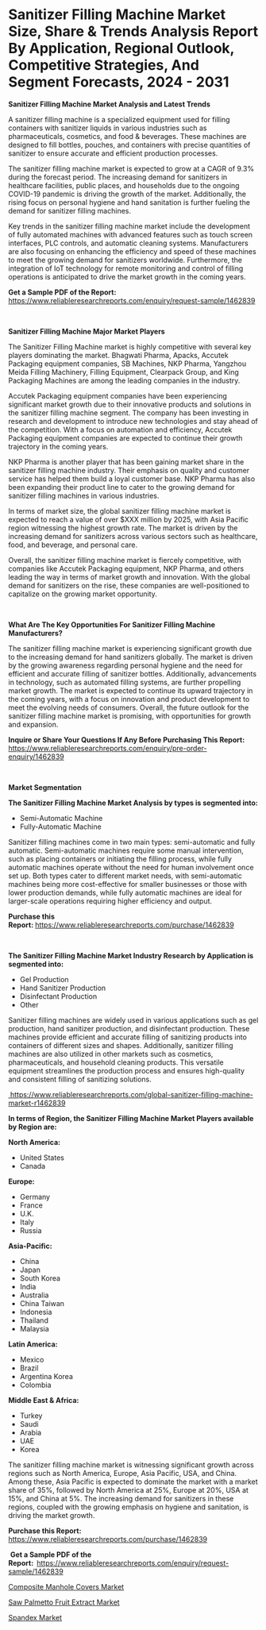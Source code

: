 <p><h1>Sanitizer Filling Machine Market Size, Share & Trends Analysis Report By Application, Regional Outlook, Competitive Strategies, And Segment Forecasts, 2024 - 2031</h1></p><p><strong>Sanitizer Filling Machine Market Analysis and Latest Trends</strong></p>
<p><p>A sanitizer filling machine is a specialized equipment used for filling containers with sanitizer liquids in various industries such as pharmaceuticals, cosmetics, and food & beverages. These machines are designed to fill bottles, pouches, and containers with precise quantities of sanitizer to ensure accurate and efficient production processes.</p><p>The sanitizer filling machine market is expected to grow at a CAGR of 9.3% during the forecast period. The increasing demand for sanitizers in healthcare facilities, public places, and households due to the ongoing COVID-19 pandemic is driving the growth of the market. Additionally, the rising focus on personal hygiene and hand sanitation is further fueling the demand for sanitizer filling machines.</p><p>Key trends in the sanitizer filling machine market include the development of fully automated machines with advanced features such as touch screen interfaces, PLC controls, and automatic cleaning systems. Manufacturers are also focusing on enhancing the efficiency and speed of these machines to meet the growing demand for sanitizers worldwide. Furthermore, the integration of IoT technology for remote monitoring and control of filling operations is anticipated to drive the market growth in the coming years.</p></p>
<p><strong>Get a Sample PDF of the Report:&nbsp;</strong> <a href="https://www.reliableresearchreports.com/enquiry/request-sample/1462839">https://www.reliableresearchreports.com/enquiry/request-sample/1462839</a></p>
<p>&nbsp;</p>
<p><strong>Sanitizer Filling Machine Major Market Players</strong></p>
<p><p>The Sanitizer Filling Machine market is highly competitive with several key players dominating the market. Bhagwati Pharma, Apacks, Accutek Packaging equipment companies, SB Machines, NKP Pharma, Yangzhou Meida Filling Machinery, Filling Equipment, Clearpack Group, and King Packaging Machines are among the leading companies in the industry.</p><p>Accutek Packaging equipment companies have been experiencing significant market growth due to their innovative products and solutions in the sanitizer filling machine segment. The company has been investing in research and development to introduce new technologies and stay ahead of the competition. With a focus on automation and efficiency, Accutek Packaging equipment companies are expected to continue their growth trajectory in the coming years.</p><p>NKP Pharma is another player that has been gaining market share in the sanitizer filling machine industry. Their emphasis on quality and customer service has helped them build a loyal customer base. NKP Pharma has also been expanding their product line to cater to the growing demand for sanitizer filling machines in various industries.</p><p>In terms of market size, the global sanitizer filling machine market is expected to reach a value of over $XXX million by 2025, with Asia Pacific region witnessing the highest growth rate. The market is driven by the increasing demand for sanitizers across various sectors such as healthcare, food, and beverage, and personal care.</p><p>Overall, the sanitizer filling machine market is fiercely competitive, with companies like Accutek Packaging equipment, NKP Pharma, and others leading the way in terms of market growth and innovation. With the global demand for sanitizers on the rise, these companies are well-positioned to capitalize on the growing market opportunity.</p></p>
<p>&nbsp;</p>
<p><strong>What Are The Key Opportunities For Sanitizer Filling Machine Manufacturers?</strong></p>
<p><p>The sanitizer filling machine market is experiencing significant growth due to the increasing demand for hand sanitizers globally. The market is driven by the growing awareness regarding personal hygiene and the need for efficient and accurate filling of sanitizer bottles. Additionally, advancements in technology, such as automated filling systems, are further propelling market growth. The market is expected to continue its upward trajectory in the coming years, with a focus on innovation and product development to meet the evolving needs of consumers. Overall, the future outlook for the sanitizer filling machine market is promising, with opportunities for growth and expansion.</p></p>
<p><strong>Inquire or Share Your Questions If Any Before Purchasing This Report:</strong> <a href="https://www.reliableresearchreports.com/enquiry/pre-order-enquiry/1462839">https://www.reliableresearchreports.com/enquiry/pre-order-enquiry/1462839</a></p>
<p>&nbsp;</p>
<p><strong>Market Segmentation</strong></p>
<p><strong>The Sanitizer Filling Machine Market Analysis by types is segmented into:</strong></p>
<p><ul><li>Semi-Automatic Machine</li><li>Fully-Automatic Machine</li></ul></p>
<p><p>Sanitizer filling machines come in two main types: semi-automatic and fully automatic. Semi-automatic machines require some manual intervention, such as placing containers or initiating the filling process, while fully automatic machines operate without the need for human involvement once set up. Both types cater to different market needs, with semi-automatic machines being more cost-effective for smaller businesses or those with lower production demands, while fully automatic machines are ideal for larger-scale operations requiring higher efficiency and output.</p></p>
<p><strong>Purchase this Report:&nbsp;</strong><a href="https://www.reliableresearchreports.com/purchase/1462839">https://www.reliableresearchreports.com/purchase/1462839</a></p>
<p>&nbsp;</p>
<p><strong>The Sanitizer Filling Machine Market Industry Research by Application is segmented into:</strong></p>
<p><ul><li>Gel Production</li><li>Hand Sanitizer Production</li><li>Disinfectant Production</li><li>Other</li></ul></p>
<p><p>Sanitizer filling machines are widely used in various applications such as gel production, hand sanitizer production, and disinfectant production. These machines provide efficient and accurate filling of sanitizing products into containers of different sizes and shapes. Additionally, sanitizer filling machines are also utilized in other markets such as cosmetics, pharmaceuticals, and household cleaning products. This versatile equipment streamlines the production process and ensures high-quality and consistent filling of sanitizing solutions.</p></p>
<p><a href="https://www.reliableresearchreports.com/global-sanitizer-filling-machine-market-r1462839">&nbsp;https://www.reliableresearchreports.com/global-sanitizer-filling-machine-market-r1462839</a></p>
<p><strong>In terms of Region, the Sanitizer Filling Machine Market Players available by Region are:</strong></p>
<p>
    <p> <strong> North America: </strong>
        <ul>
            <li>United States</li>
            <li>Canada</li>
        </ul>
        </p> 
    <p> <strong> Europe: </strong>
        <ul>
            <li>Germany</li>
            <li>France</li>
            <li>U.K.</li>
            <li>Italy</li>
            <li>Russia</li>
        </ul>
        </p> 
    <p> <strong> Asia-Pacific: </strong>
        <ul>
            <li>China</li>
            <li>Japan</li>
            <li>South Korea</li>
            <li>India</li>
            <li>Australia</li>
            <li>China Taiwan</li>
            <li>Indonesia</li>
            <li>Thailand</li>
            <li>Malaysia</li>
        </ul>
        </p> 
    <p> <strong> Latin America: </strong>
        <ul>
            <li>Mexico</li>
            <li>Brazil</li>
            <li>Argentina Korea</li>
            <li>Colombia</li>
        </ul>
        </p> 
    <p> <strong> Middle East & Africa: </strong>
        <ul>
            <li>Turkey</li>
            <li>Saudi</li>
            <li>Arabia</li>
            <li>UAE</li>
            <li>Korea</li>
        </ul>
    </p>
    </p>
<p><p>The sanitizer filling machine market is witnessing significant growth across regions such as North America, Europe, Asia Pacific, USA, and China. Among these, Asia Pacific is expected to dominate the market with a market share of 35%, followed by North America at 25%, Europe at 20%, USA at 15%, and China at 5%. The increasing demand for sanitizers in these regions, coupled with the growing emphasis on hygiene and sanitation, is driving the market growth.</p></p>
<p><strong>Purchase this Report: </strong><a href="https://www.reliableresearchreports.com/purchase/1462839">https://www.reliableresearchreports.com/purchase/1462839</a></p>
<p>&nbsp;<strong>Get a Sample PDF of the Report:&nbsp;&nbsp;</strong><a href="https://www.reliableresearchreports.com/enquiry/request-sample/1462839">https://www.reliableresearchreports.com/enquiry/request-sample/1462839</a></p>
<p><strong></strong></p>
<p><p><a href="https://github.com/RickHolmes3/Market-Research-Report-List-4/blob/main/composite-manhole-covers-market.md">Composite Manhole Covers Market</a></p><p><a href="https://www.linkedin.com/pulse/saw-palmetto-fruit-extract-market-growth-trends-covid-19-impact-n7irc?trackingId=5tNVEcMq216O%2BaiEDl2Yrg%3D%3D">Saw Palmetto Fruit Extract Market</a></p><p><a href="https://www.linkedin.com/pulse/insights-spandex-market-size-analysing-share-trends-growth-s8afc?trackingId=C2o8dh54rX5SbsONxpF9Sg%3D%3D">Spandex Market</a></p></p>
